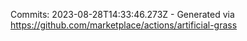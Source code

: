 Commits: 2023-08-28T14:33:46.273Z - Generated via https://github.com/marketplace/actions/artificial-grass
<br>
